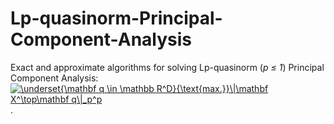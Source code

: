# Lp-quasinorm-Principal-Component-Analysis
Exact and approximate algorithms for solving Lp-quasinorm (*p &le; 1*) Principal Component Analysis: <a href="https://www.codecogs.com/eqnedit.php?latex=\underset{\mathbf&space;q&space;\in&space;\mathbb&space;R^D}{\text{max.}}\|\mathbf&space;X^\top\mathbf&space;q\|_p^p" target="_blank"><img src="https://latex.codecogs.com/gif.latex?\underset{\mathbf&space;q&space;\in&space;\mathbb&space;R^D}{\text{max.}}\|\mathbf&space;X^\top\mathbf&space;q\|_p^p" title="\underset{\mathbf q \in \mathbb R^D}{\text{max.}}\|\mathbf X^\top\mathbf q\|_p^p" /></a>.

